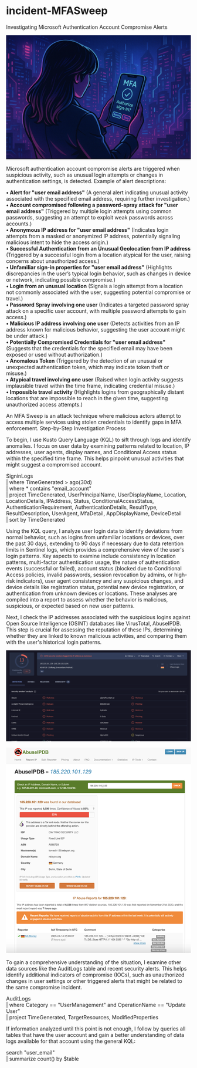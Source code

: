 # incident-MFASweep

Investigating Microsoft Authentication Account Compromise Alerts

![image](https://github.com/dita-cyber/incident-MFASweep/blob/52d0668547dab591eeb1719c69d54066916d381e/MFA2.png)

Microsoft authentication account compromise alerts are triggered when suspicious activity, such as unusual login attempts or changes in authentication settings, is detected. Example of alert descriptions:

**•	Alert for "user email address"** (A general alert indicating unusual activity associated with the specified email address, requiring further investigation.)<br/>
**•	Account compromised following a password-spray attack for "user email address"** (Triggered by multiple login attempts using common passwords, suggesting an attempt to exploit weak passwords across accounts.)<br/>
**•	Anonymous IP address for "user email address"** (Indicates login attempts from a masked or anonymized IP address, potentially signaling malicious intent to hide the access origin.)<br/>
**•	Successful Authentication from an Unusual Geolocation from IP address** (Triggered by a successful login from a location atypical for the user, raising concerns about unauthorized access.)<br/>
**•	Unfamiliar sign-in properties for "user email address"** (Highlights discrepancies in the user’s typical login behavior, such as changes in device or network, indicating possible compromise.)<br/>
**•	Login from an unusual location** (Signals a login attempt from a location not commonly associated with the user, suggesting potential compromise or travel.)<br/>
**•	Password Spray involving one user** (Indicates a targeted password spray attack on a specific user account, with multiple password attempts to gain access.)<br/>
**•	Malicious IP address involving one user** (Detects activities from an IP address known for malicious behavior, suggesting the user account might be under attack.)<br/>
**•	Potentially Compromised Credentials for "user email address"** (Suggests that the credentials for the specified email may have been exposed or used without authorization.)<br/>
**•	Anomalous Token** (Triggered by the detection of an unusual or unexpected authentication token, which may indicate token theft or misuse.)<br/>
**•	Atypical travel involving one user** (Raised when login activity suggests implausible travel within the time frame, indicating credential misuse.)<br/>
**•	Impossible travel activity** (Highlights logins from geographically distant locations that are impossible to reach in the given time, suggesting unauthorized access attempts.)<br/>

An MFA Sweep is an attack technique where malicious actors attempt to access multiple services using stolen credentials to identify gaps in MFA enforcement.
Step-by-Step Investigation Process

To begin, I use Kusto Query Language (KQL) to sift through logs and identify anomalies. I focus on user data by examining patterns related to location, IP addresses, user agents, display names, and Conditional Access status within the specified time frame. This helps pinpoint unusual activities that might suggest a compromised account. 

SigninLogs<br/>
| where TimeGenerated > ago(30d)<br/>
| where * contains "email_account"<br/>
| project TimeGenerated, UserPrincipalName, UserDisplayName, Location, LocationDetails, IPAddress, Status, ConditionalAccessStatus, AuthenticationRequirement, AuthenticationDetails, ResultType, ResultDescription, UserAgent, MfaDetail, AppDisplayName, DeviceDetail<br/>
| sort by TimeGenerated<br/>

Using the KQL query, I analyze user login data to identify deviations from normal behavior, such as logins from unfamiliar locations or devices, over the past 30 days, extending to 90 days if necessary due to data retention limits in Sentinel logs, which provides a comprehensive view of the user's login patterns. Key aspects to examine include consistency in location patterns, multi-factor authentication usage, the nature of authentication events (successful or failed), account status (blocked due to Conditional Access policies, invalid passwords, session revocation by admins, or high-risk indicators), user agent consistency and any suspicious changes, and device details like registration status, potential new device registration, or authentication from unknown devices or locations. These analyses are compiled into a report to assess whether the behavior is malicious, suspicious, or expected based on new user patterns.

Next, I check the IP addresses associated with the suspicious logins against Open Source Intelligence (OSINT) databases like VirusTotal, AbuseIPDB. This step is crucial for assessing the reputation of these IPs, determining whether they are linked to known malicious activities, and comparing them with the user's historical login patterns. 

![image](https://github.com/dita-cyber/incident-MFASweep/blob/52d0668547dab591eeb1719c69d54066916d381e/VTIP2.png)

![image](https://github.com/dita-cyber/incident-MFASweep/blob/52d0668547dab591eeb1719c69d54066916d381e/AIPDBIP2.png)

To gain a comprehensive understanding of the situation, I examine other data sources like the AuditLogs table and recent security alerts. This helps identify additional indicators of compromise (IOCs), such as unauthorized changes in user settings or other triggered alerts that might be related to the same compromise incident.

AuditLogs<br/>
| where Category == "UserManagement" and OperationName == "Update User"<br/>
| project TimeGenerated, TargetResources, ModifiedProperties<br/>

If information analyzed until this point is not enough, I follow by queries all tables that have the user account and gain a better understanding of data logs available for that account using the general KQL:

search "user_email"<br/>
| summarize count() by $table<br/>


